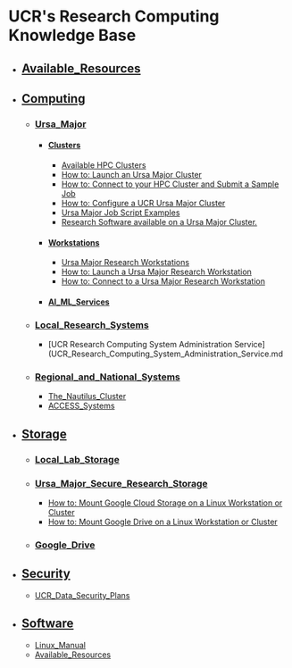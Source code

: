 # UCR's Research Computing Knowledge Base #

* ## [Available_Resources](Resources.md)
* ## [Computing]()
    * ### [Ursa_Major]()
        * #### [Clusters](#Clusters)
            * [Available HPC Clusters](Available_Clusters.md)
            * [How to: Launch an Ursa Major Cluster](How_To_Launch_a_Ursa_Major_Cluster.md)
            * [How to: Connect to your HPC Cluster and Submit a Sample Job](how_to_connect_to_hpc_cluster_run_sample_job.md)              
            * [How to: Configure a UCR Ursa Major Cluster](https://github.com/UCR-Research-Computing/UCR-Ursa-Major-Cluster-Blueprints) 
            * [Ursa Major Job Script Examples](https://github.com/UCR-Research-Computing/UCR-Ursa-Major-Slurm-Job-Scripts)
            * [Research Software available on a Ursa Major Cluster.](https://spack.readthedocs.io/en/latest/package_list.html)
        * #### [Workstations](#Workstations)
            * [Ursa Major Research Workstations](Ursa_Major_Research_Workstations.md)
            * [How to: Launch a Ursa Major Research Workstation](Ursa_Major_Research_Workstations_How_to_Launch.md)
            * [How to: Connect to a Ursa Major Research Workstation](Ursa_Major_Research_Workstations_How_to_Connect.md)
        * #### [AI_ML_Services](#AL_ML_Services)
    * ### [Local_Research_Systems]()
        * [UCR Research Computing System Administration Service](UCR_Research_Computing_System_Administration_Service.md
    * ### [Regional_and_National_Systems]()
        * [The_Nautilus_Cluster](The_Nautilus_Cluster.md)
        * [ACCESS_Systems](ACCESS_Systems.md)
* ## [Storage]()
    * ### [Local_Lab_Storage](Local_Lab_Storage.md)
    * ### [Ursa_Major_Secure_Research_Storage](Ursa_Major_Secure_Research_Storage.md)
        * [How to: Mount Google Cloud Storage on a Linux Workstation or Cluster](how_to_mount_google_cloud_storage.md)  
        * [How to: Mount Google Drive on a Linux Workstation or Cluster](how_to_mount_google_drive.md)  
    * ### [Google_Drive](Google_Drive.md)
* ## [Security]()
    * [UCR_Data_Security_Plans](UCR_Data_Security_Plans.md)
* ## [Software]()
    * [Linux_Manual](Linux_Manual.md)
    * [Available_Resources](Resources.md)
